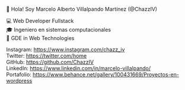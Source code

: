 👋 Hola! Soy Marcelo Alberto Villalpando Martínez (@ChazzIV)

💻 Web Developer Fullstack <br>
🎓 Ingeniero en sistemas computacionales  <br>
🏅 GDE in Web Technologies  <br>

   Instagram:  https://www.instagram.com/chazz_iv  <br>
     Twitter:  https://twitter.com/home  <br>
      GitHub:  https://github.com/ChazzIV  <br>
    LinkedIn:  https://www.linkedin.com/in/marcelo-villalpando/  <br>
  Portafolio:  https://www.behance.net/gallery/100431669/Proyectos-en-wordpress  <br>

